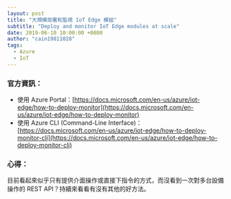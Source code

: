 ```yaml
---
layout: post
title: "大規模部署和監視 IoT Edge 模組"
subtitle: "Deploy and monitor IoT Edge modules at scale"
date: 2019-06-10 10:00:00 +0800
author: "cain19811028"
tags:
  - Azure
  - IoT
---
```


### 官方資訊：

 - 使用 Azure Portal：[https://docs.microsoft.com/en-us/azure/iot-edge/how-to-deploy-monitor](https://docs.microsoft.com/en-us/azure/iot-edge/how-to-deploy-monitor)
 - 使用 Azure CLI (Command-Line Interface)：[https://docs.microsoft.com/en-us/azure/iot-edge/how-to-deploy-monitor-cli](https://docs.microsoft.com/en-us/azure/iot-edge/how-to-deploy-monitor-cli)

### 心得：

目前看起來似乎只有提供介面操作或直接下指令的方式，而沒看到一次對多台設備操作的 REST API？持續來看看有沒有其他的好方法。